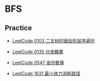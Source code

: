 # BFS

## Practice

- [LeetCode 0103 二叉树的锯齿形层序遍历](https://leetcode-cn.com/problems/binary-tree-zigzag-level-order-traversal/)

- [LeetCode 0135 分发糖果](https://leetcode-cn.com/problems/candy/)

- [LeetCode 0547 省份数量](https://leetcode-cn.com/problems/number-of-provinces/)

- [LeetCode 1631 最小体力消耗路径](https://leetcode-cn.com/problems/path-with-minimum-effort/)
